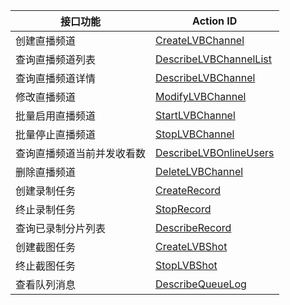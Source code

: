 | 接口功能 | Action ID | 
|---------|---------|
| 创建直播频道 | [CreateLVBChannel](http://www.qcloud.com/doc/api/258/%E5%88%9B%E5%BB%BA%E7%9B%B4%E6%92%AD%E9%A2%91%E9%81%93) | 
| 查询直播频道列表 | [DescribeLVBChannelList](http://www.qcloud.com/doc/api/258/%E6%9F%A5%E8%AF%A2%E7%9B%B4%E6%92%AD%E9%A2%91%E9%81%93%E5%88%97%E8%A1%A8) | 
| 查询直播频道详情 | [DescribeLVBChannel](http://www.qcloud.com/doc/api/258/%E6%9F%A5%E8%AF%A2%E7%9B%B4%E6%92%AD%E9%A2%91%E9%81%93%E8%AF%A6%E6%83%85) | 
| 修改直播频道 | [ModifyLVBChannel](http://www.qcloud.com/doc/api/258/%E4%BF%AE%E6%94%B9%E7%9B%B4%E6%92%AD%E9%A2%91%E9%81%93) | 
| 批量启用直播频道 | [StartLVBChannel](http://www.qcloud.com/doc/api/258/%E6%89%B9%E9%87%8F%E5%90%AF%E7%94%A8%E7%9B%B4%E6%92%AD%E9%A2%91%E9%81%93) | 
| 批量停止直播频道 | [StopLVBChannel](http://www.qcloud.com/doc/api/258/%E6%89%B9%E9%87%8F%E5%81%9C%E6%AD%A2%E7%9B%B4%E6%92%AD%E9%A2%91%E9%81%93) | 
| 查询直播频道当前并发收看数 | [DescribeLVBOnlineUsers](http://www.qcloud.com/doc/api/258/%E6%9F%A5%E8%AF%A2%E7%9B%B4%E6%92%AD%E9%A2%91%E9%81%93%E5%BD%93%E5%89%8D%E5%B9%B6%E5%8F%91%E6%94%B6%E7%9C%8B%E6%95%B0) | 
| 删除直播频道 | [DeleteLVBChannel](http://www.qcloud.com/doc/api/258/%E5%88%A0%E9%99%A4%E7%9B%B4%E6%92%AD%E9%A2%91%E9%81%93) | 
| 创建录制任务 | [CreateRecord](http://www.qcloud.com/doc/api/258/%E5%88%9B%E5%BB%BA%E5%BD%95%E5%88%B6%E4%BB%BB%E5%8A%A1) | 
| 终止录制任务 | [StopRecord](http://www.qcloud.com/doc/api/258/%E7%BB%88%E6%AD%A2%E5%BD%95%E5%88%B6%E4%BB%BB%E5%8A%A1) | 
| 查询已录制分片列表 | [DescribeRecord](http://www.qcloud.com/doc/api/258/%E6%9F%A5%E8%AF%A2%E5%B7%B2%E5%BD%95%E5%88%B6%E5%88%86%E7%89%87%E5%88%97%E8%A1%A8) | 
| 创建截图任务 | [CreateLVBShot](http://www.qcloud.com/doc/api/258/%E5%88%9B%E5%BB%BA%E6%88%AA%E5%9B%BE%E4%BB%BB%E5%8A%A1) | 
| 终止截图任务 | [StopLVBShot](http://www.qcloud.com/doc/api/258/%E7%BB%88%E6%AD%A2%E6%88%AA%E5%9B%BE%E4%BB%BB%E5%8A%A1) | 
| 查看队列消息 | [DescribeQueueLog](http://www.qcloud.com/doc/api/258/%E6%9F%A5%E7%9C%8B%E9%98%9F%E5%88%97%E6%B6%88%E6%81%AF) | 